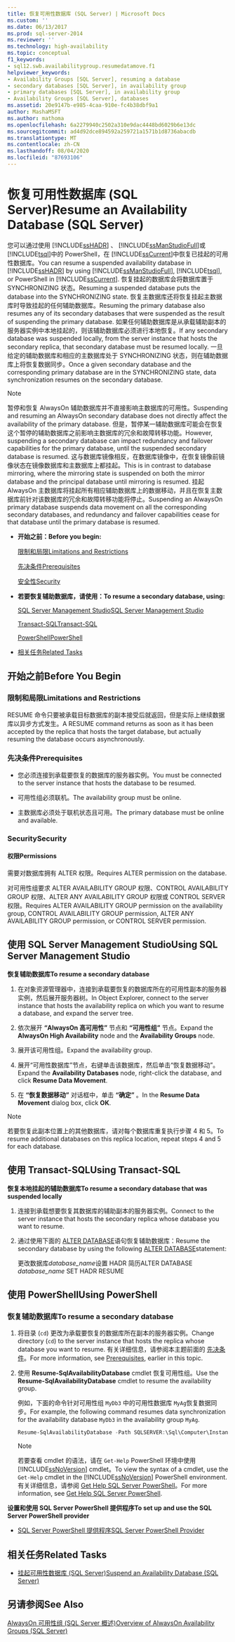```yaml
---
title: 恢复可用性数据库 (SQL Server) | Microsoft Docs
ms.custom: ''
ms.date: 06/13/2017
ms.prod: sql-server-2014
ms.reviewer: ''
ms.technology: high-availability
ms.topic: conceptual
f1_keywords:
- sql12.swb.availabilitygroup.resumedatamove.f1
helpviewer_keywords:
- Availability Groups [SQL Server], resuming a database
- secondary databases [SQL Server], in availability group
- primary databases [SQL Server], in availability group
- Availability Groups [SQL Server], databases
ms.assetid: 20e9147b-e985-4caa-910e-fc4b38dbf9a1
author: MashaMSFT
ms.author: mathoma
ms.openlocfilehash: 6a2279940c2502a310e9dac4448bd6029b6e13dc
ms.sourcegitcommit: ad4d92dce894592a259721a1571b1d8736abacdb
ms.translationtype: MT
ms.contentlocale: zh-CN
ms.lasthandoff: 08/04/2020
ms.locfileid: "87693106"
---
```

# <a name="resume-an-availability-database-sql-server"></a><span data-ttu-id="b834f-102">恢复可用性数据库 (SQL Server)</span><span class="sxs-lookup"><span data-stu-id="b834f-102">Resume an Availability Database (SQL Server)</span></span>
  <span data-ttu-id="b834f-103">您可以通过使用 [!INCLUDE[ssHADR](../../../includes/sshadr-md.md)] 、 [!INCLUDE[ssManStudioFull](../../../includes/ssmanstudiofull-md.md)]或 [!INCLUDE[tsql](../../../includes/tsql-md.md)]中的 PowerShell，在 [!INCLUDE[ssCurrent](../../../includes/sscurrent-md.md)]中恢复已挂起的可用性数据库。</span><span class="sxs-lookup"><span data-stu-id="b834f-103">You can resume a suspended availability database in [!INCLUDE[ssHADR](../../../includes/sshadr-md.md)] by using [!INCLUDE[ssManStudioFull](../../../includes/ssmanstudiofull-md.md)], [!INCLUDE[tsql](../../../includes/tsql-md.md)], or PowerShell in [!INCLUDE[ssCurrent](../../../includes/sscurrent-md.md)].</span></span> <span data-ttu-id="b834f-104">恢复挂起的数据库会将数据库置于 SYNCHRONIZING 状态。</span><span class="sxs-lookup"><span data-stu-id="b834f-104">Resuming a suspended database puts the database into the SYNCHRONIZING state.</span></span> <span data-ttu-id="b834f-105">恢复主数据库还将恢复挂起主数据库时导致挂起的任何辅助数据库。</span><span class="sxs-lookup"><span data-stu-id="b834f-105">Resuming the primary database also resumes any of its secondary databases that were suspended as the result of suspending the primary database.</span></span> <span data-ttu-id="b834f-106">如果任何辅助数据库是从承载辅助副本的服务器实例中本地挂起的，则该辅助数据库必须进行本地恢复。</span><span class="sxs-lookup"><span data-stu-id="b834f-106">If any secondary database was suspended locally, from the server instance that hosts the secondary replica, that secondary database must be resumed locally.</span></span> <span data-ttu-id="b834f-107">一旦给定的辅助数据库和相应的主数据库处于 SYNCHRONIZING 状态，则在辅助数据库上将恢复数据同步。</span><span class="sxs-lookup"><span data-stu-id="b834f-107">Once a given secondary database and the corresponding primary database are in the SYNCHRONIZING state, data synchronization resumes on the secondary database.</span></span>  
  
> [!NOTE]  
>  <span data-ttu-id="b834f-108">暂停和恢复 AlwaysOn 辅助数据库并不直接影响主数据库的可用性。</span><span class="sxs-lookup"><span data-stu-id="b834f-108">Suspending and resuming an AlwaysOn secondary database does not directly affect the availability of the primary database.</span></span> <span data-ttu-id="b834f-109">但是，暂停某一辅助数据库可能会在恢复这个暂停的辅助数据库之前影响主数据库的冗余和故障转移功能。</span><span class="sxs-lookup"><span data-stu-id="b834f-109">However, suspending a secondary database can impact redundancy and failover capabilities for the primary database, until the suspended secondary database is resumed.</span></span> <span data-ttu-id="b834f-110">这与数据库镜像相反，在数据库镜像中，在恢复镜像前镜像状态在镜像数据库和主数据库上都挂起。</span><span class="sxs-lookup"><span data-stu-id="b834f-110">This is in contrast to database mirroring, where the mirroring state is suspended on both the mirror database and the principal database until mirroring is resumed.</span></span> <span data-ttu-id="b834f-111">挂起 AlwaysOn 主数据库将挂起所有相应辅助数据库上的数据移动，并且在恢复主数据库前针对该数据库的冗余和故障转移功能将停止。</span><span class="sxs-lookup"><span data-stu-id="b834f-111">Suspending an AlwaysOn primary database suspends data movement on all the corresponding secondary databases, and redundancy and failover capabilities cease for that database until the primary database is resumed.</span></span>  
  
-   <span data-ttu-id="b834f-112">**开始之前：**</span><span class="sxs-lookup"><span data-stu-id="b834f-112">**Before you begin:**</span></span>  
  
     [<span data-ttu-id="b834f-113">限制和局限</span><span class="sxs-lookup"><span data-stu-id="b834f-113">Limitations and Restrictions</span></span>](#Restrictions)  
  
     [<span data-ttu-id="b834f-114">先决条件</span><span class="sxs-lookup"><span data-stu-id="b834f-114">Prerequisites</span></span>](#Prerequisites)  
  
     [<span data-ttu-id="b834f-115">安全性</span><span class="sxs-lookup"><span data-stu-id="b834f-115">Security</span></span>](#Security)  
  
-   <span data-ttu-id="b834f-116">**若要恢复辅助数据库，请使用：**</span><span class="sxs-lookup"><span data-stu-id="b834f-116">**To resume a secondary database, using:**</span></span>  
  
     [<span data-ttu-id="b834f-117">SQL Server Management Studio</span><span class="sxs-lookup"><span data-stu-id="b834f-117">SQL Server Management Studio</span></span>](#SSMSProcedure)  
  
     [<span data-ttu-id="b834f-118">Transact-SQL</span><span class="sxs-lookup"><span data-stu-id="b834f-118">Transact-SQL</span></span>](#TsqlProcedure)  
  
     [<span data-ttu-id="b834f-119">PowerShell</span><span class="sxs-lookup"><span data-stu-id="b834f-119">PowerShell</span></span>](#PowerShellProcedure)  
  
-   [<span data-ttu-id="b834f-120">相关任务</span><span class="sxs-lookup"><span data-stu-id="b834f-120">Related Tasks</span></span>](#RelatedTasks)  
  
##  <a name="before-you-begin"></a><a name="BeforeYouBegin"></a> <span data-ttu-id="b834f-121">开始之前</span><span class="sxs-lookup"><span data-stu-id="b834f-121">Before You Begin</span></span>  
  
###  <a name="limitations-and-restrictions"></a><a name="Restrictions"></a> <span data-ttu-id="b834f-122">限制和局限</span><span class="sxs-lookup"><span data-stu-id="b834f-122">Limitations and Restrictions</span></span>  
 <span data-ttu-id="b834f-123">RESUME 命令只要被承载目标数据库的副本接受后就返回，但是实际上继续数据库以异步方式发生。</span><span class="sxs-lookup"><span data-stu-id="b834f-123">A RESUME command returns as soon as it has been accepted by the replica that hosts the target database, but actually resuming the database occurs asynchronously.</span></span>  
  
###  <a name="prerequisites"></a><a name="Prerequisites"></a><span data-ttu-id="b834f-124">先决条件</span><span class="sxs-lookup"><span data-stu-id="b834f-124">Prerequisites</span></span>  
  
-   <span data-ttu-id="b834f-125">您必须连接到承载要恢复的数据库的服务器实例。</span><span class="sxs-lookup"><span data-stu-id="b834f-125">You must be connected to the server instance that hosts the database to be resumed.</span></span>  
  
-   <span data-ttu-id="b834f-126">可用性组必须联机。</span><span class="sxs-lookup"><span data-stu-id="b834f-126">The availability group must be online.</span></span>  
  
-   <span data-ttu-id="b834f-127">主数据库必须处于联机状态且可用。</span><span class="sxs-lookup"><span data-stu-id="b834f-127">The primary database must be online and available.</span></span>  
  
###  <a name="security"></a><a name="Security"></a> <span data-ttu-id="b834f-128">Security</span><span class="sxs-lookup"><span data-stu-id="b834f-128">Security</span></span>  
  
####  <a name="permissions"></a><a name="Permissions"></a> <span data-ttu-id="b834f-129">权限</span><span class="sxs-lookup"><span data-stu-id="b834f-129">Permissions</span></span>  
 <span data-ttu-id="b834f-130">需要对数据库拥有 ALTER 权限。</span><span class="sxs-lookup"><span data-stu-id="b834f-130">Requires ALTER permission on the database.</span></span>  
  
 <span data-ttu-id="b834f-131">对可用性组要求 ALTER AVAILABILITY GROUP 权限、CONTROL AVAILABILITY GROUP 权限、ALTER ANY AVAILABILITY GROUP 权限或 CONTROL SERVER 权限。</span><span class="sxs-lookup"><span data-stu-id="b834f-131">Requires ALTER AVAILABILITY GROUP permission on the availability group, CONTROL AVAILABILITY GROUP permission, ALTER ANY AVAILABILITY GROUP permission, or CONTROL SERVER permission.</span></span>  
  
##  <a name="using-sql-server-management-studio"></a><a name="SSMSProcedure"></a> <span data-ttu-id="b834f-132">使用 SQL Server Management Studio</span><span class="sxs-lookup"><span data-stu-id="b834f-132">Using SQL Server Management Studio</span></span>  
 <span data-ttu-id="b834f-133">**恢复辅助数据库**</span><span class="sxs-lookup"><span data-stu-id="b834f-133">**To resume a secondary database**</span></span>  
  
1.  <span data-ttu-id="b834f-134">在对象资源管理器中，连接到承载要恢复的数据库所在的可用性副本的服务器实例，然后展开服务器树。</span><span class="sxs-lookup"><span data-stu-id="b834f-134">In Object Explorer, connect to the server instance that hosts the availability replica on which you want to resume a database, and expand the server tree.</span></span>  
  
2.  <span data-ttu-id="b834f-135">依次展开 **“AlwaysOn 高可用性”** 节点和 **“可用性组”** 节点。</span><span class="sxs-lookup"><span data-stu-id="b834f-135">Expand the **AlwaysOn High Availability** node and the **Availability Groups** node.</span></span>  
  
3.  <span data-ttu-id="b834f-136">展开该可用性组。</span><span class="sxs-lookup"><span data-stu-id="b834f-136">Expand the availability group.</span></span>  
  
4.  <span data-ttu-id="b834f-137">展开“可用性数据库”节点，右键单击该数据库，然后单击“恢复数据移动”。</span><span class="sxs-lookup"><span data-stu-id="b834f-137">Expand the **Availability Databases** node, right-click the database, and click **Resume Data Movement**.</span></span>  
  
5.  <span data-ttu-id="b834f-138">在 **“恢复数据移动”** 对话框中，单击 **“确定”** 。</span><span class="sxs-lookup"><span data-stu-id="b834f-138">In the **Resume Data Movement** dialog box, click **OK**.</span></span>  
  
> [!NOTE]  
>  <span data-ttu-id="b834f-139">若要恢复此副本位置上的其他数据库，请对每个数据库重复执行步骤 4 和 5。</span><span class="sxs-lookup"><span data-stu-id="b834f-139">To resume additional databases on this replica location, repeat steps 4 and 5 for each database.</span></span>  
  
##  <a name="using-transact-sql"></a><a name="TsqlProcedure"></a> <span data-ttu-id="b834f-140">使用 Transact-SQL</span><span class="sxs-lookup"><span data-stu-id="b834f-140">Using Transact-SQL</span></span>  
 <span data-ttu-id="b834f-141">**恢复本地挂起的辅助数据库**</span><span class="sxs-lookup"><span data-stu-id="b834f-141">**To resume a secondary database that was suspended locally**</span></span>  
  
1.  <span data-ttu-id="b834f-142">连接到承载想要恢复其数据库的辅助副本的服务器实例。</span><span class="sxs-lookup"><span data-stu-id="b834f-142">Connect to the server instance that hosts the secondary replica whose database you want to resume.</span></span>  
  
2.  <span data-ttu-id="b834f-143">通过使用下面的 [ALTER DATABASE](/sql/t-sql/statements/alter-database-transact-sql-set-hadr)语句恢复辅助数据库：</span><span class="sxs-lookup"><span data-stu-id="b834f-143">Resume the secondary database by using the following [ALTER DATABASE](/sql/t-sql/statements/alter-database-transact-sql-set-hadr)statement:</span></span>  
  
     <span data-ttu-id="b834f-144">更改数据库*database_name*设置 HADR 简历</span><span class="sxs-lookup"><span data-stu-id="b834f-144">ALTER DATABASE *database_name* SET HADR RESUME</span></span>  
  
##  <a name="using-powershell"></a><a name="PowerShellProcedure"></a> <span data-ttu-id="b834f-145">使用 PowerShell</span><span class="sxs-lookup"><span data-stu-id="b834f-145">Using PowerShell</span></span>  

### <a name="to-resume-a-secondary-database"></a><span data-ttu-id="b834f-146">恢复辅助数据库</span><span class="sxs-lookup"><span data-stu-id="b834f-146">To resume a secondary database</span></span>
  
1.  <span data-ttu-id="b834f-147">将目录 (`cd`) 更改为承载要恢复的数据库所在副本的服务器实例。</span><span class="sxs-lookup"><span data-stu-id="b834f-147">Change directory (`cd`) to the server instance that hosts the replica whose database you want to resume.</span></span> <span data-ttu-id="b834f-148">有关详细信息，请参阅本主题前面的 [先决条件](#Prerequisites)。</span><span class="sxs-lookup"><span data-stu-id="b834f-148">For more information, see [Prerequisites](#Prerequisites), earlier in this topic.</span></span>  
  
2.  <span data-ttu-id="b834f-149">使用 **Resume-SqlAvailabilityDatabase** cmdlet 恢复可用性组。</span><span class="sxs-lookup"><span data-stu-id="b834f-149">Use the **Resume-SqlAvailabilityDatabase** cmdlet to resume the availability group.</span></span>  
  
     <span data-ttu-id="b834f-150">例如，下面的命令针对可用性组 `MyDb3` 中的可用性数据库 `MyAg`恢复数据同步。</span><span class="sxs-lookup"><span data-stu-id="b834f-150">For example, the following command resumes data synchronization for the availability database `MyDb3` in the availability group `MyAg`.</span></span>  
  
    ```powershell
    Resume-SqlAvailabilityDatabase -Path SQLSERVER:\Sql\Computer\Instance\AvailabilityGroups\MyAg\Databases\MyDb3  
    ```  
  
    > [!NOTE]  
    >  <span data-ttu-id="b834f-151">若要查看 cmdlet 的语法，请在 `Get-Help` PowerShell 环境中使用 [!INCLUDE[ssNoVersion](../../../includes/ssnoversion-md.md)] cmdlet。</span><span class="sxs-lookup"><span data-stu-id="b834f-151">To view the syntax of a cmdlet, use the `Get-Help` cmdlet in the [!INCLUDE[ssNoVersion](../../../includes/ssnoversion-md.md)] PowerShell environment.</span></span> <span data-ttu-id="b834f-152">有关详细信息，请参阅 [Get Help SQL Server PowerShell](../../../powershell/sql-server-powershell.md)。</span><span class="sxs-lookup"><span data-stu-id="b834f-152">For more information, see [Get Help SQL Server PowerShell](../../../powershell/sql-server-powershell.md).</span></span>  
  
 <span data-ttu-id="b834f-153">**设置和使用 SQL Server PowerShell 提供程序**</span><span class="sxs-lookup"><span data-stu-id="b834f-153">**To set up and use the SQL Server PowerShell provider**</span></span>  
  
-   [<span data-ttu-id="b834f-154">SQL Server PowerShell 提供程序</span><span class="sxs-lookup"><span data-stu-id="b834f-154">SQL Server PowerShell Provider</span></span>](../../../powershell/sql-server-powershell-provider.md)  
  
##  <a name="related-tasks"></a><a name="RelatedTasks"></a> <span data-ttu-id="b834f-155">相关任务</span><span class="sxs-lookup"><span data-stu-id="b834f-155">Related Tasks</span></span>  
  
-   [<span data-ttu-id="b834f-156">挂起可用性数据库 (SQL Server)</span><span class="sxs-lookup"><span data-stu-id="b834f-156">Suspend an Availability Database &#40;SQL Server&#41;</span></span>](suspend-an-availability-database-sql-server.md)  
  
## <a name="see-also"></a><span data-ttu-id="b834f-157">另请参阅</span><span class="sxs-lookup"><span data-stu-id="b834f-157">See Also</span></span>  
 [<span data-ttu-id="b834f-158">AlwaysOn 可用性组 &#40;SQL Server 概述&#41;</span><span class="sxs-lookup"><span data-stu-id="b834f-158">Overview of AlwaysOn Availability Groups &#40;SQL Server&#41;</span></span>](overview-of-always-on-availability-groups-sql-server.md)  
